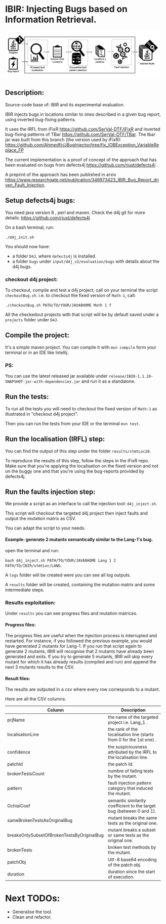 # IBIR: Injecting Bugs based on Information Retrieval.

![TheiBiRfault injection workflow](ibir-workflow.png)

## Description: 

Source-code base of: IBIR and its experimental evaluation.

IBIR injects bugs in locations similar to ones described in a given bug report, using inverted bug-fixing patterns.

It uses the IRFL from iFixR https://github.com/SerVal-DTF/iFixR
and inverted bug-fixing patterns of TBar https://github.com/SerVal-DTF/TBar. The tbar jar was built from this branch (the version used by iFixR): https://github.com/Ahmedfir/JBugInjector/tree/fix_IOBException_VariableReplace_FP 

The current implementation is a proof of concept of the approach that has been evaluated on bugs from defects4j https://github.com/rjust/defects4j .

A preprint of the approach has been published in arxiv https://www.researchgate.net/publication/346973423_IBIR_Bug_Report_driven_Fault_Injection.

## Setup defects4j bugs:

You need java version 8 , perl and maven. Check the d4j git for more details: https://github.com/rjust/defects4j

On a bash terminal, run:

`./d4j_init.sh`

You should now have:
- a folder `D4J`, where `defects4j` is installed.
- a folder `bugs` under `input/d4j_v2/evaluation/bugs` with details about the d4j bugs.

### checkout d4j project:

To checkout, compile and test a d4j project, call on your terminal the script `checkoutBug.sh`. 
i.e. to checkout the fixed version of `Math-1`, call:

`./checkoutBug.sh PATH/TO/YOUR/JAVA8HOME Math 1 f`

All the checkedout projects with that script will be by default saved under a `projects` folder under `D4J`.


## Compile the project:

It's a simple maven project. You can compile it with `mvn compile` form your terminal or in an IDE like Intellij.

### PS: 
You can use the latest released jar 
available under `release/IBIR-1.1.20-SNAPSHOT-jar-with-dependencies.jar` and run it as a standalone.

## Run the tests:

To run all the tests you will need to checkout the fixed version of `Math-1` as illustrated in "checkout d4j project".

Then you can run the tests from your IDE or the terminal `mvn test`.

## Run the localisation (IRFL) step:

You can find the output of this step under the folder `results/stmtLoc20`.

To reproduce the results of this step, follow the steps in the iFixR repo. 
Make sure that you're applying the localisation on the fixed version and not on the buggy one and that you're using the bug-reports provided by defects4j.

## Run the faults injection step:

We provide a script as an interface to call the injection tool: `d4j_inject.sh`.

This script will checkout the targeted d4j project then inject faults and output the mutation matrix as CSV.

You can adapt the script to your needs.

#### Example: generate 2 mutants semantically similar to the Lang-1's bug.

open the terminal and run:

`bash d4j_inject.sh PATH/TO/YOUR/JAVA8HOME Lang 1 2 PATH/TO/IBIR/stmtLoc/LANG`.

A `logs` folder will be created were you can see all log outputs. 

A `results` folder will be created, containing the mutation matrix and some intermediate steps.

### Results exploitation:

Under `results` you can see progress files and mutation matrices. 

#### Progress files:

The progress files are useful when the injection process is interrupted and restarted. 
For instance, if you followed the previous example, you would have generated 2 mutants for Lang-1. 
If you run that script again to generate 2 mutants, IBIR will recognise that 2 mutants have already been generated and exits.
If you try to generate 5 mutants, IBIR will skip every mutant for which it has already results (compiled and run) and append the next 3 mutants results to the CSV. 

#### Result files:

The results are outputed in a csv where every row corresponds to a mutant.

Here are all the CSV columns.


| Column                                     | Description                                                         |
|--------------------------------------------|---------------------------------------------------------------------|
| prjName                                    | the name of the targeted project i.e. Lang_1 .                      |
| localisationLine                           | the rank of the localisation line (starts from 0 for the 1st one) . |
| confidence                                 | the suspiciousness attributed by the IRFL to the localisation line. |
| patchId                                    | the patch Id.                                                       |
| brokenTestsCount                           | numbre of failing tests by the mutant.                              |
| pattern                                    | fault injection pattern category that induced the mutant.           |
| OchiaiCoef                                 | semantic similarity coefficient to the target bug (between 0 and 1).|
| sameBrokenTestsAsOriginalBug               | mutant breaks the same tests as the original one.                   |
| breaksOnlySubsetOfBrokenTestsByOriginalBug | mutant breaks a subset or same tests as the original one.           |
| brokenTests                                | broken test methods by the mutant.                                  |
| patchObj                                   | Utf-8 base64 encoding of the patch obj.                             |
| duration                                   | duration since the start of execution.                              |


# Next TODOs:

- Generalise the tool.
- Clean and refactor.